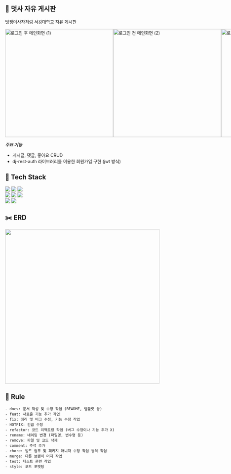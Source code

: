 ## 🦁 멋사 자유 게시판
멋쟁이사자처럼 서강대학교 자유 게시판
<div style="display: flex; flex-direction: row;">
  <img src="https://github.com/13155a1/likelion_board/assets/128376848/5ebf6908-65e5-406d-a624-8fff8b20bb2c" alt="로그인 후 메인화면 (1)" style="height: 350px;"/>
  <img src="https://github.com/13155a1/likelion_board/assets/128376848/1a6b4008-04b9-4091-bcfa-9585d31d4585" alt="로그인 전 메인화면 (2)" style="height: 350px;"/>
  <img src="https://github.com/13155a1/likelion_board/assets/128376848/9bad9da7-3e33-4f87-b7a4-b6c1be244e6b" alt="로그인 전 메인화면 (3)" style="height: 350px;"/>
  <img src="https://github.com/13155a1/likelion_board/assets/128376848/c93abce5-da3e-4328-af95-7bdb6009d12d" alt="글쓰기 (1)" style="height: 350px;"/>
</div>

***주요 기능***
- 게시글, 댓글, 좋아요 CRUD
- dj-rest-auth 라이브러리를 이용한 회원가입 구현 (jwt 방식)

## 🔨 Tech Stack
<div>
  <img src="https://img.shields.io/badge/Django-092E20?style=for-the-badge&logo=django&logoColor=white">
  <img src="https://img.shields.io/badge/python-3776AB?style=for-the-badge&logo=python&logoColor=white">
  <img src="https://img.shields.io/badge/linux-FCC624?style=for-the-badge&logo=linux&logoColor=black">
</div>
<div>
  <img src="https://img.shields.io/badge/Notion-000000?style=for-the-badge&logo=Notion&logoColor=white">
  <img src="https://img.shields.io/badge/github-181717?style=for-the-badge&logo=github&logoColor=white">     
  <img src="https://img.shields.io/badge/git-F05032?style=for-the-badge&logo=git&logoColor=white">
</div>
<div>
  <img src="https://img.shields.io/badge/Amazon_AWS-232F3E?style=for-the-badge&logo=amazon-aws&logoColor=white">
  <img src="https://img.shields.io/badge/SQLite-07405E?style=for-the-badge&logo=sqlite&logoColor=white">
</div>

## ✂️ ERD
<img src="https://github.com/13155a1/likelion_board/assets/128376848/64aa4717-8519-4245-a18a-061ea20b37c0" style="width: 500px;"/>

## 🎄 Rule
``` 
- docs: 문서 작성 및 수정 작업 (README, 템플릿 등)
- feat: 새로운 기능 추가 작업
- fix: 에러 및 버그 수정, 기능 수정 작업
- HOTFIX: 긴급 수정
- refactor: 코드 리팩토링 작업 (버그 수정이나 기능 추가 X)
- rename: 네이밍 변경 (파일명, 변수명 등)
- remove: 파일 및 코드 삭제
- comment: 주석 추가
- chore: 빌드 업무 및 패키지 매니저 수정 작업 등의 작업
- merge: 다른 브랜치 머지 작업
- test: 테스트 관련 작업
- style: 코드 포맷팅
```
